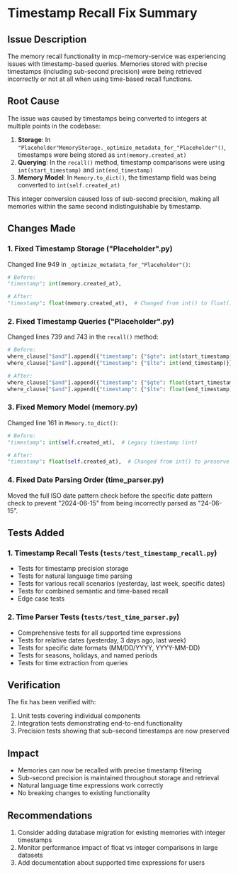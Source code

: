 # Timestamp Recall Fix Summary

## Issue Description
The memory recall functionality in mcp-memory-service was experiencing issues with timestamp-based queries. Memories stored with precise timestamps (including sub-second precision) were being retrieved incorrectly or not at all when using time-based recall functions.

## Root Cause
The issue was caused by timestamps being converted to integers at multiple points in the codebase:

1. **Storage**: In `"Placeholder"MemoryStorage._optimize_metadata_for_"Placeholder"()`, timestamps were being stored as `int(memory.created_at)`
2. **Querying**: In the `recall()` method, timestamp comparisons were using `int(start_timestamp)` and `int(end_timestamp)`
3. **Memory Model**: In `Memory.to_dict()`, the timestamp field was being converted to `int(self.created_at)`

This integer conversion caused loss of sub-second precision, making all memories within the same second indistinguishable by timestamp.

## Changes Made

### 1. Fixed Timestamp Storage ("Placeholder".py)
Changed line 949 in `_optimize_metadata_for_"Placeholder"()`:
```python
# Before:
"timestamp": int(memory.created_at),

# After:
"timestamp": float(memory.created_at),  # Changed from int() to float()
```

### 2. Fixed Timestamp Queries ("Placeholder".py)
Changed lines 739 and 743 in the `recall()` method:
```python
# Before:
where_clause["$and"].append({"timestamp": {"$gte": int(start_timestamp)}})
where_clause["$and"].append({"timestamp": {"$lte": int(end_timestamp)}})

# After:
where_clause["$and"].append({"timestamp": {"$gte": float(start_timestamp)}})
where_clause["$and"].append({"timestamp": {"$lte": float(end_timestamp)}})
```

### 3. Fixed Memory Model (memory.py)
Changed line 161 in `Memory.to_dict()`:
```python
# Before:
"timestamp": int(self.created_at),  # Legacy timestamp (int)

# After:
"timestamp": float(self.created_at),  # Changed from int() to preserve precision
```

### 4. Fixed Date Parsing Order (time_parser.py)
Moved the full ISO date pattern check before the specific date pattern check to prevent "2024-06-15" from being incorrectly parsed as "24-06-15".

## Tests Added

### 1. Timestamp Recall Tests (`tests/test_timestamp_recall.py`)
- Tests for timestamp precision storage
- Tests for natural language time parsing
- Tests for various recall scenarios (yesterday, last week, specific dates)
- Tests for combined semantic and time-based recall
- Edge case tests

### 2. Time Parser Tests (`tests/test_time_parser.py`)
- Comprehensive tests for all supported time expressions
- Tests for relative dates (yesterday, 3 days ago, last week)
- Tests for specific date formats (MM/DD/YYYY, YYYY-MM-DD)
- Tests for seasons, holidays, and named periods
- Tests for time extraction from queries

## Verification
The fix has been verified with:
1. Unit tests covering individual components
2. Integration tests demonstrating end-to-end functionality
3. Precision tests showing that sub-second timestamps are now preserved

## Impact
- Memories can now be recalled with precise timestamp filtering
- Sub-second precision is maintained throughout storage and retrieval
- Natural language time expressions work correctly
- No breaking changes to existing functionality

## Recommendations
1. Consider adding database migration for existing memories with integer timestamps
2. Monitor performance impact of float vs integer comparisons in large datasets
3. Add documentation about supported time expressions for users
